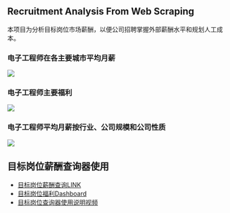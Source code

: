 ## Recruitment Analysis From Web Scraping

本项目为分析目标岗位市场薪酬，以便公司招聘掌握外部薪酬水平和规划人工成本。

### 电子工程师在各主要城市平均月薪

![](https://github.com/Ella-C/RecruitmentFromWebAnalysis/blob/main/Rplot001_Salary.png)

### 电子工程师主要福利

![](https://github.com/Ella-C/RecruitmentFromWebAnalysis/blob/main/Rplot002_%E5%B8%B8%E8%A7%81%E7%A6%8F%E5%88%A9.png)

### 电子工程师平均月薪按行业、公司规模和公司性质

![](https://github.com/Ella-C/RecruitmentFromWebAnalysis/blob/main/Rplot003_%E6%8C%89%E8%A1%8C%E4%B8%9A%E3%80%81%E5%85%AC%E5%8F%B8%E8%A7%84%E6%A8%A1%E3%80%81%E5%85%AC%E5%8F%B8%E6%80%A7%E8%B4%A8.png)

## 目标岗位薪酬查询器使用

-   [目标岗位薪酬查询LINK](https://datastudio.google.com/s/s0iaAkdhRrM)
-   [目标岗位福利Dashboard](https://datastudio.google.com/s/n6JirNftDCk)
-   [目标岗位查询器使用说明视频](https://www.bilibili.com/video/BV1jY4y1e7h5?share_source=copy_web)
